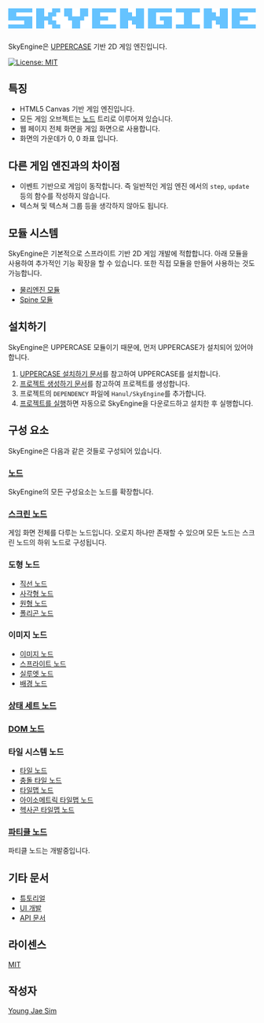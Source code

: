 # ![SkyEngine Logo](https://raw.githubusercontent.com/Hanul/SkyEngine/master/logo.png)
SkyEngine은 [UPPERCASE](http://uppercase.io) 기반 2D 게임 엔진입니다.

[![License: MIT](https://img.shields.io/badge/License-MIT-blue.svg)](https://opensource.org/licenses/MIT)

## 특징
* HTML5 Canvas 기반 게임 엔진입니다.
* 모든 게임 오브젝트는 [노드](DOC/Node.md) 트리로 이루어져 있습니다.
* 웹 페이지 전체 화면을 게임 화면으로 사용합니다.
* 화면의 가운데가 0, 0 좌표 입니다.

## 다른 게임 엔진과의 차이점
* 이벤트 기반으로 게임이 동작합니다. 즉 일반적인 게임 엔진 에서의 `step`, `update` 등의 함수를 작성하지 않습니다.
* 텍스쳐 및 텍스쳐 그룹 등을 생각하지 않아도 됩니다.

## 모듈 시스템
SkyEngine은 기본적으로 스프라이트 기반 2D 게임 개발에 적합합니다. 아래 모듈을 사용하여 추가적인 기능 확장을 할 수 있습니다. 또한 직접 모듈을 만들어 사용하는 것도 가능합니다.
- [물리엔진 모듈](https://github.com/Hanul/SkyEnginePhysics)
- [Spine 모듈](https://github.com/Hanul/SkyEngineSpine)

## 설치하기
SkyEngine은 UPPERCASE 모듈이기 때문에, 먼저 UPPERCASE가 설치되어 있어야 합니다.

1. [UPPERCASE 설치하기 문서](https://github.com/Hanul/UPPERCASE/blob/master/DOC/INSTALL.md)를 참고하여 UPPERCASE를 설치합니다.
2. [프로젝트 생성하기 문서](https://github.com/Hanul/UPPERCASE/blob/master/DOC/GUIDE/CREATE_PROJECT.md)를 참고하여 프로젝트를 생성합니다.
3. 프로젝트의 `DEPENDENCY` 파일에 `Hanul/SkyEngine`를 추가합니다.
4. [프로젝트를 실행](https://github.com/Hanul/UPPERCASE/blob/master/DOC/GUIDE/CREATE_PROJECT.md#프로젝트-실행)하면 자동으로 SkyEngine을 다운로드하고 설치한 후 실행합니다.

## 구성 요소
SkyEngine은 다음과 같은 것들로 구성되어 있습니다.

### [노드](DOC/Node.md)
SkyEngine의 모든 구성요소는 노드를 확장합니다.

### [스크린 노드](DOC/Screen.md)
게임 화면 전체를 다루는 노드입니다. 오로지 하나만 존재할 수 있으며 모든 노드는 스크린 노드의 하위 노드로 구성됩니다.

### 도형 노드
* [직선 노드](DOC/Node/Figure/Line.md)
* [사각형 노드](DOC/Node/Figure/Rect.md)
* [원형 노드](DOC/Node/Figure/Circle.md)
* [폴리곤 노드](DOC/Node/Figure/Polygon.md)

### 이미지 노드
* [이미지 노드](DOC/Node/Image/Image.md)
* [스프라이트 노드](DOC/Node/Image/Sprite.md)
* [실루엣 노드](DOC/Node/Image/Silhouette.md)
* [배경 노드](DOC/Node/Image/Background.md)

### [상태 세트 노드](DOC/Node/StateSet.md)

### [DOM 노드](DOC/Node/Dom.md)

### 타일 시스템 노드
* [타일 노드](DOC/Node/TileSystem/Tile.md)
* [충돌 타일 노드](DOC/Node/TileSystem/CollisionTile.md)
* [타일맵 노드](DOC/Node/TileSystem/TileMap.md)
* [아이소메트릭 타일맵 노드](DOC/Node/TileSystem/IsometricTileMap.md)
* [헥사곤 타일맵 노드](DOC/Node/TileSystem/HexagonTileMap.md)

### [파티클 노드](Particle.md)
파티클 노드는 개발중입니다.

## 기타 문서
* [튜토리얼](DOC/Tutorial.md)
* [UI 개발](DOC/UI.md)
* [API 문서](API/README.md)

## 라이센스
[MIT](LICENSE)

## 작성자
[Young Jae Sim](https://github.com/Hanul)
